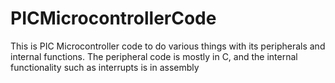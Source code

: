 # PICMicrocontrollerCode

This is PIC Microcontroller code to do various things with its peripherals and internal functions. The peripheral code is mostly in C, and the internal functionality such as interrupts is in assembly

